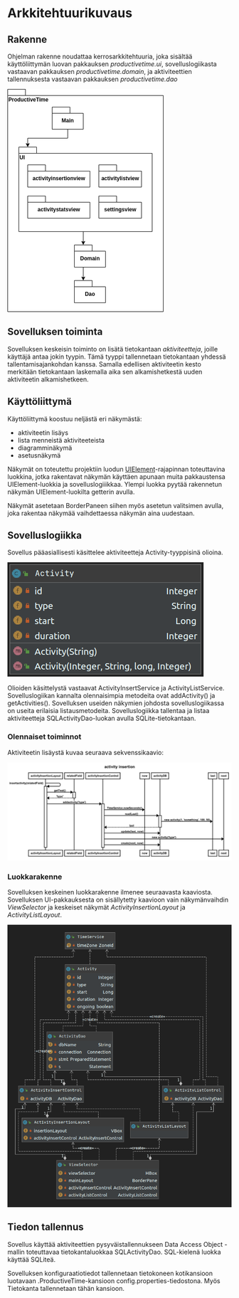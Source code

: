 # Arkkitehtuurikuvaus

## Rakenne

Ohjelman rakenne noudattaa kerrosarkkitehtuuria, joka sisältää käyttöliittymän luovan
pakkauksen *productivetime.ui*, sovelluslogiikasta vastaavan pakkauksen *productivetime.domain*, ja
aktiviteettien tallennuksesta vastaavan pakkauksen *productivetime.dao*

![Pakettikaavio](/Images/PackageDiagram.png)

## Sovelluksen toiminta

Sovelluksen keskeisin toiminto on lisätä tietokantaan *aktiviteetteja*, joille käyttäjä antaa jokin tyypin. Tämä tyyppi tallennetaan
tietokantaan yhdessä tallentamisajankohdan kanssa. Samalla edellisen aktiviteetin kesto merkitään tietokantaan laskemalla aika sen
alkamishetkestä uuden aktiviteetin alkamishetkeen.

## Käyttöliittymä

Käyttöliittymä koostuu neljästä eri näkymästä:

- aktiviteetin lisäys
- lista menneistä aktiviteeteista
- diagramminäkymä
- asetusnäkymä

Näkymät on toteutettu projektiin luodun [UIElement](https://github.com/Jokauppi/ot-harjoitustyo/blob/master/ProductiveTime/src/main/java/productivetime/ui/UIElement.java)-rajapinnan toteuttavina luokkina, jotka rakentavat näkymän käyttäen apunaan muita pakkaustensa UIElement-luokkia ja sovelluslogiiikkaa. Ylempi luokka pyytää rakennetun näkymän UIElement-luokilta getterin avulla.

Näkymät asetetaan BorderPaneen siihen myös asetetun valitsimen avulla, joka rakentaa näkymää vaihdettaessa näkymän aina uudestaan.

## Sovelluslogiikka

Sovellus pääasiallisesti käsittelee aktiviteetteja Activity-tyyppisinä olioina.

![Activity](/Images/Activity.png)

Olioiden käsittelystä vastaavat ActivityInsertService ja ActivityListService. Sovelluslogiikan kannalta olennaisimpia metodeita ovat addActivity() ja getActivities(). Sovelluksen useiden näkymien johdosta sovelluslogiikassa on useita erilaisia listausmetodeita. Sovelluslogiikka tallentaa ja listaa aktiviteetteja SQLActivityDao-luokan avulla SQLite-tietokantaan.

### Olennaiset toiminnot

Aktiviteetin lisäystä kuvaa seuraava sekvenssikaavio:

![Aktiviteetin lisääminen](/Images/ActivityInsertion.png)

### Luokkarakenne

Sovelluksen keskeinen luokkarakenne ilmenee seuraavasta kaaviosta. Sovelluksen UI-pakkauksesta on sisällytetty kaavioon vain
näkymänvaihdin *ViewSelector* ja keskeiset näkymät *ActivityInsertionLayout* ja *ActivityListLayout*.

![Luokkakaavio](/Images/ClassDiagram.png)

## Tiedon tallennus

Sovellus käyttää aktiviteettien pysyväistallennukseen Data Access Object -mallin toteuttavaa tietokantaluokkaa SQLActivityDao. SQL-kielenä luokka käyttää SQLiteä.

Sovelluksen konfiguraatiotiedot tallennetaan tietokoneen kotikansioon luotavaan .ProductiveTime-kansioon config.properties-tiedostona. Myös Tietokanta tallennetaan tähän kansioon.
